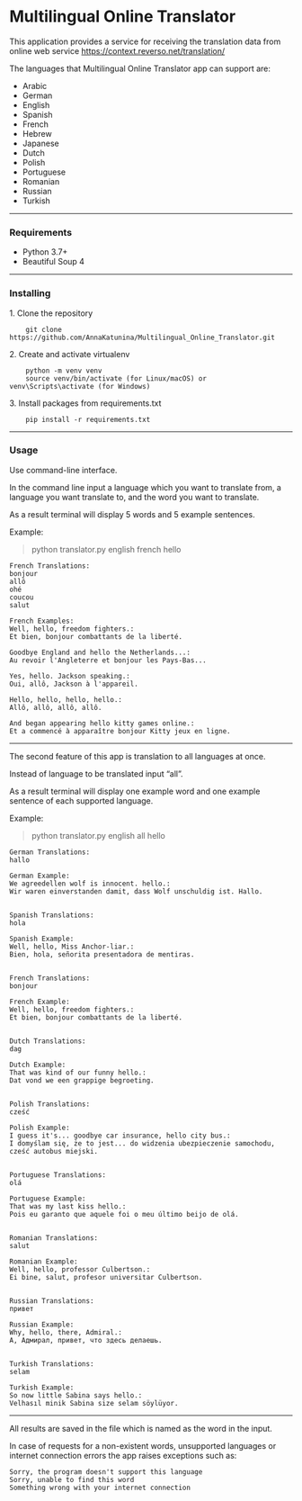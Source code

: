 # Multilingual Online Translator

This application provides a service for receiving the translation data from online web service https://context.reverso.net/translation/

The languages that Multilingual Online Translator app can support are:
- Arabic
- German
- English
- Spanish
- French
- Hebrew
- Japanese
- Dutch
- Polish
- Portuguese
- Romanian
- Russian
- Turkish

____

### Requirements
- Python 3.7+
- Beautiful Soup 4
____
### Installing
1\. Clone the repository
```
    git clone https://github.com/AnnaKatunina/Multilingual_Online_Translator.git
```
2\. Create and activate virtualenv
```
    python -m venv venv
    source venv/bin/activate (for Linux/macOS) or venv\Scripts\activate (for Windows)
```
3\. Install packages from requirements.txt
```
    pip install -r requirements.txt
```
____
### Usage
Use command-line interface.

In the command line input a language which you want to translate from, a language you want translate to, and the word you want to translate.

As a result terminal will display 5 words and 5 example sentences.

Example:
> python translator.py english french hello
```
French Translations:
bonjour
allô
ohé
coucou
salut
 
French Examples:
Well, hello, freedom fighters.:
Et bien, bonjour combattants de la liberté.
 
Goodbye England and hello the Netherlands...:
Au revoir l'Angleterre et bonjour les Pays-Bas...
 
Yes, hello. Jackson speaking.:
Oui, allô, Jackson à l'appareil.
 
Hello, hello, hello, hello.:
Allô, allô, allô, allô.

And began appearing hello kitty games online.:
Et a commencé à apparaître bonjour Kitty jeux en ligne.
```
____
The second feature of this app is translation to all languages at once.

Instead of language to be translated input “all”.

As a result terminal will display one example word and one example sentence of each supported language.

Example:
> python translator.py english all hello
``` 
German Translations:
hallo
 
German Example:
We agreedellen wolf is innocent. hello.:
Wir waren einverstanden damit, dass Wolf unschuldig ist. Hallo.
 
 
Spanish Translations:
hola
 
Spanish Example:
Well, hello, Miss Anchor-liar.:
Bien, hola, señorita presentadora de mentiras.
 
 
French Translations:
bonjour
 
French Example:
Well, hello, freedom fighters.:
Et bien, bonjour combattants de la liberté.
 
 
Dutch Translations:
dag
 
Dutch Example:
That was kind of our funny hello.:
Dat vond we een grappige begroeting.
 
 
Polish Translations:
cześć
 
Polish Example:
I guess it's... goodbye car insurance, hello city bus.:
I domyślam się, że to jest... do widzenia ubezpieczenie samochodu, cześć autobus miejski.
 
 
Portuguese Translations:
olá
 
Portuguese Example:
That was my last kiss hello.:
Pois eu garanto que aquele foi o meu último beijo de olá.
 
 
Romanian Translations:
salut
 
Romanian Example:
Well, hello, professor Culbertson.:
Ei bine, salut, profesor universitar Culbertson.
 
 
Russian Translations:
привет
 
Russian Example:
Why, hello, there, Admiral.:
А, Адмирал, привет, что здесь делаешь.
 
 
Turkish Translations:
selam
 
Turkish Example:
So now little Sabina says hello.:
Velhasıl minik Sabina size selam söylüyor.
```
____
All results are saved in the file which is named as the word in the input.

In case of requests for a non-existent words, unsupported languages or internet connection errors the app raises exceptions such as:
```
Sorry, the program doesn't support this language
Sorry, unable to find this word
Something wrong with your internet connection
```